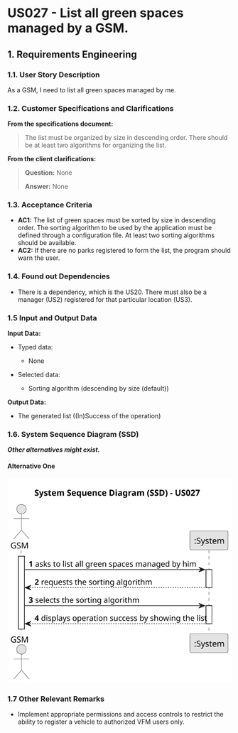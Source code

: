 # US027 - List all green spaces managed by a GSM.

## 1. Requirements Engineering

### 1.1. User Story Description

As a GSM, I need to list all green spaces managed by me.

### 1.2. Customer Specifications and Clarifications 

**From the specifications document:**

>  The list must be organized by size in descending order. There should be at least two algorithms for organizing the list.
 
**From the client clarifications:**

> **Question:** None
> 
> **Answer:** None

### 1.3. Acceptance Criteria

* **AC1:** The list of green spaces must be sorted by size in descending order. The sorting algorithm to be used by the application must be defined through a configuration file. At least two sorting algorithms should be available.
* **AC2:** If there are no parks registered to form the list, the program should warn the user.

### 1.4. Found out Dependencies

* There is a dependency, which is the US20. There must also be a manager (US2) registered for that particular location (US3).

### 1.5 Input and Output Data

**Input Data:**

* Typed data:
    * None
	
* Selected data:
    * Sorting algorithm (descending by size (default))

**Output Data:**

* The generated list ((In)Success of the operation)

### 1.6. System Sequence Diagram (SSD)

**_Other alternatives might exist._**

#### Alternative One

![System Sequence Diagram - Alternative One](svg/us027-system-sequence-diagram-alternative-one.svg)

### 1.7 Other Relevant Remarks

* Implement appropriate permissions and access controls to restrict the ability to register a vehicle to authorized VFM users only.